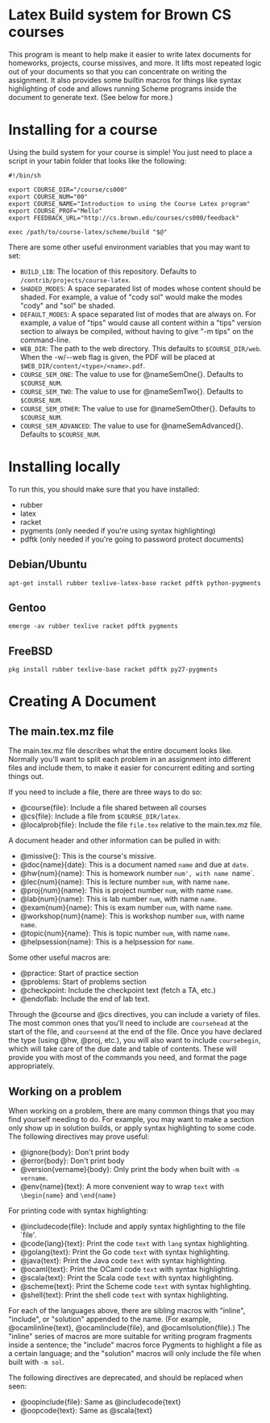 Latex Build system for Brown CS courses
=======================================

This program is meant to help make it easier to write latex documents for
homeworks, projects, course missives, and more. It lifts most repeated
logic out of your documents so that you can concentrate on writing the
assignment. It also provides some builtin macros for things like syntax
highlighting of code and allows running Scheme programs inside the document
to generate text. (See below for more.)


Installing for a course
=======================

Using the build system for your course is simple! You just need to place a
script in your tabin folder that looks like the following:

```shell
#!/bin/sh

export COURSE_DIR="/course/cs000"
export COURSE_NUM="00"
export COURSE_NAME="Introduction to using the Course Latex program"
export COURSE_PROF="Mello"
export FEEDBACK_URL="http://cs.brown.edu/courses/cs000/feedback"

exec /path/to/course-latex/scheme/build "$@"
```

There are some other useful environment variables that you may want to set:

- `BUILD_LIB`: The location of this repository. Defaults to
  `/contrib/projects/course-latex`.
- `SHADED_MODES`: A space separated list of modes whose content should be
  shaded. For example, a value of "cody sol" would make the modes "cody" and
  "sol" be shaded.
- `DEFAULT_MODES`: A space separated list of modes that are always on. For
  example, a value of "tips" would cause all content within a "tips"
  version section to always be compiled, without having to give "-m tips"
  on the command-line.
- `WEB_DIR`: The path to the web directory. This defaults to
  `$COURSE_DIR/web`. When the -w/--web flag is given, the PDF will be placed
  at `$WEB_DIR/content/<type>/<name>.pdf`.
- `COURSE_SEM_ONE`: The value to use for @nameSemOne{}. Defaults to
  `$COURSE_NUM`.
- `COURSE_SEM_TWO`: The value to use for @nameSemTwo{}. Defaults to
  `$COURSE_NUM`.
- `COURSE_SEM_OTHER`: The value to use for @nameSemOther{}. Defaults to
  `$COURSE_NUM`.
- `COURSE_SEM_ADVANCED`: The value to use for @nameSemAdvanced{}. Defaults to
  `$COURSE_NUM`.


Installing locally
==================

To run this, you should make sure that you have installed:

- rubber
- latex
- racket
- pygments (only needed if you're using syntax highlighting)
- pdftk (only needed if you're going to password protect documents)


Debian/Ubuntu
-------------

```shell
apt-get install rubber texlive-latex-base racket pdftk python-pygments
```

Gentoo
-------

```shell
emerge -av rubber texlive racket pdftk pygments
```

FreeBSD
-------

```shell
pkg install rubber texlive-base racket pdftk py27-pygments
```


Creating A Document
===================

The main.tex.mz file
--------------------

The main.tex.mz file describes what the entire document looks like. Normally
you'll want to split each problem in an assignment into different files and
include them, to make it easier for concurrent editing and sorting things out.

If you need to include a file, there are three ways to do so:

- @course{file}: Include a file shared between all courses
- @cs{file}: Include a file from `$COURSE_DIR/latex`.
- @localprob{file}: Include the file `file.tex` relative to the main.tex.mz file.

A document header and other information can be pulled in with:

- @missive{}: This is the course's missive.
- @doc{name}{date}: This is a document named `name` and due at `date`.
- @hw{num}{name}: This is homework number `num', with name `name`.
- @lec{num}{name}: This is lecture number `num`, with name `name`.
- @proj{num}{name}: This is project number `num`, with name `name`.
- @lab{num}{name}: This is lab number `num`, with name `name`.
- @exam{num}{name}: This is exam number `num`, with name `name`.
- @workshop{num}{name}: This is workshop number `num`, with name `name`.
- @topic{num}{name}: This is topic number `num`, with name `name`.
- @helpsession{name}: This is a helpsession for `name`.

Some other useful macros are:

- @practice: Start of practice section
- @problems: Start of problems section 
- @checkpoint: Include the checkpoint text (fetch a TA, etc.)
- @endoflab: Include the end of lab text.

Through the @course and @cs directives, you can include a variety of files. The
most common ones that you'll need to include are `coursehead` at the start of
the file, and `courseend` at the end of the file. Once you have declared the
type (using @hw, @proj, etc.), you will also want to include `coursebegin`,
which will take care of the due date and table of contents. These will provide
you with most of the commands you need, and format the page appropriately.

Working on a problem
--------------------

When working on a problem, there are many common things that you may find
yourself needing to do. For example, you may want to make a section only
show up in solution builds, or apply syntax highlighting to some code. The
following directives may prove useful:

- @ignore{body}: Don't print body
- @error{body}: Don't print body
- @version{vername}{body}: Only print the body when built with `-m vername`.
- @env{name}{text}: A more convenient way to wrap `text` with `\begin{name}`
  and `\end{name}`

For printing code with syntax highlighting:

- @includecode{file}: Include and apply syntax highlighting to the file `file'.
- @code{lang}{text}: Print the code `text` with `lang` syntax highlighting.
- @golang{text}: Print the Go code `text` with syntax highlighting.
- @java{text}: Print the Java code `text` with syntax highlighting.
- @ocaml{text}: Print the OCaml code `text` with syntax highlighting.
- @scala{text}: Print the Scala code `text` with syntax highlighting.
- @scheme{text}: Print the Scheme code `text` with syntax highlighting.
- @shell{text}: Print the shell code `text` with syntax highlighting.

For each of the languages above, there are sibling macros with
"inline", "include", or "solution" appended to the name. (For example,
@ocamlinline{text}, @ocamlinclude{file}, and @ocamlsolution{file}.) The
"inline" series of macros are more suitable for writing program fragments
inside a sentence; the "include" macros force Pygments to highlight a file
as a certain language; and the "solution" macros will only include the file
when built with `-m sol`.

The following directives are deprecated, and should be replaced when seen:

- @oopinclude{file}: Same as @includecode{text}
- @oopcode{text}: Same as @scala{text}

